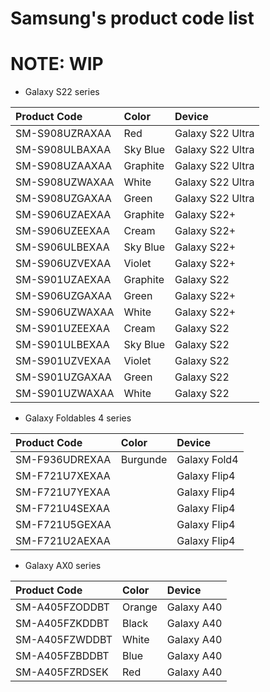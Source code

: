 # Samsung's product code list
# NOTE: WIP


- Galaxy S22 series

| Product Code     | Color          |Device                 |
:------------------|:---------------|:----------------------|
| SM-S908UZRAXAA   |  Red           |   Galaxy S22 Ultra    |
| SM-S908ULBAXAA   |  Sky Blue      |   Galaxy S22 Ultra    |
| SM-S908UZAAXAA   | Graphite       |   Galaxy S22 Ultra    |
| SM-S908UZWAXAA   | White          |   Galaxy S22 Ultra    |
| SM-S908UZGAXAA   | Green          |   Galaxy S22 Ultra    |
| SM-S906UZAEXAA   | Graphite       |   Galaxy S22+         |
| SM-S906UZEEXAA   | Cream          |   Galaxy S22+         |
| SM-S906ULBEXAA   | Sky Blue       |   Galaxy S22+         |
| SM-S906UZVEXAA   | Violet         |   Galaxy S22+         |
| SM-S901UZAEXAA   | Graphite       |   Galaxy S22          |
| SM-S906UZGAXAA   | Green          |   Galaxy S22+         |
| SM-S906UZWAXAA   | White          |   Galaxy S22+         |
| SM-S901UZEEXAA   | Cream          |   Galaxy S22          |
| SM-S901ULBEXAA   | Sky Blue       |   Galaxy S22          |
| SM-S901UZVEXAA   | Violet         |   Galaxy S22          |
| SM-S901UZGAXAA   | Green          |   Galaxy S22          |
| SM-S901UZWAXAA   | White          |   Galaxy S22          |


- Galaxy Foldables 4 series

| Product Code      | Color     | Device       |
:-------------------|:----------|:-------------|
| SM-F936UDREXAA    | Burgunde  | Galaxy Fold4 |
| SM-F721U7XEXAA    |           | Galaxy Flip4 |
| SM-F721U7YEXAA    |           | Galaxy Flip4 |
| SM-F721U4SEXAA    |           | Galaxy Flip4 |
| SM-F721U5GEXAA    |           | Galaxy Flip4 |
| SM-F721U2AEXAA    |           | Galaxy Flip4 |


- Galaxy AX0 series

| Product Code      | Color     | Device       |
:-------------------|:----------|:-------------|
| SM-A405FZODDBT    | Orange    | Galaxy A40   |
| SM-A405FZKDDBT    | Black     | Galaxy A40   |
| SM-A405FZWDDBT    | White     | Galaxy A40   |
| SM-A405FZBDDBT    | Blue      | Galaxy A40   |
| SM-A405FZRDSEK    | Red       | Galaxy A40   |